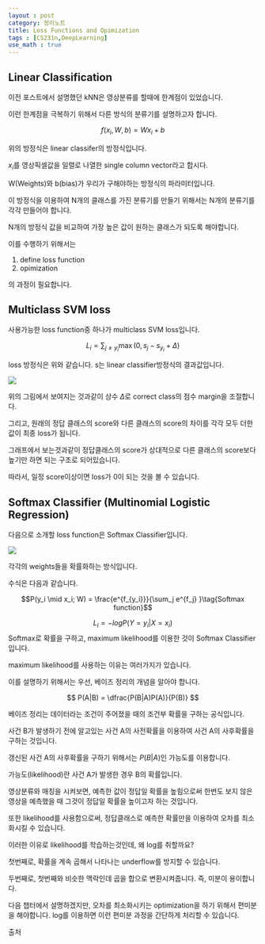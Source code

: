 ```yaml
---
layout : post
category: 정리노트
title: Loss Functions and Opimization
tags : [CS231n,DeepLearning]
use_math : true
---
```


## Linear Classification

이전 포스트에서 설명했던 kNN은 영상분류를 할때에 한계점이 있었습니다.

이런 한계점을 극복하기 위해서 다른 방식의 분류기를 설명하고자 합니다.

$$f(x_i, W, b) =  W x_i + b$$

위의 방정식은 linear classifer의 방정식입니다.

$x_i$를 영상픽셀값을 일렬로 나열한 single column vector라고 합시다.

W(Weights)와 b(bias)가 우리가 구해야하는 방정식의 파라미터입니다.

이 방정식을 이용하여 N개의 클래스를 가진 분류기를 만들기 위해서는 N개의 분류기를 각각 만들어야 합니다.

N개의 방정식 값을 비교하여 가장 높은 값이 원하는 클래스가 되도록 해야합니다.

이를 수행하기 위해서는

1. define loss function 
2. opimization

의 과정이 필요합니다.

## Multiclass SVM loss

사용가능한 loss function중 하나가 multiclass SVM loss입니다. 

$$ L_i = \sum_{j\neq y_i} \max(0, s_j - s_{y_i} + \Delta) $$

loss 방정식은 위와 같습니다. s는 linear classifier방정식의 결과값입니다.

![](https://drive.google.com/uc?id=1qadsb79hUZtaqz8uswnyq-j0d6kQqOFF)

위의 그림에서 보여지는 것과같이 상수 $\Delta$로 correct class의 점수 margin을 조절합니다.

그리고, 원래의 정답 클래스의 score와 다른 클래스의 score의 차이를 각각 모두 더한 값이 최종 loss가 됩니다.

그래프에서 보는것과같이 정답클래스의 score가 상대적으로 다른 클래스의 score보다 높기만 하면 되는 구조로 되어있습니다.

따라서, 일정 score이상이면 loss가 0이 되는 것을 볼 수 있습니다.

## Softmax Classifier (Multinomial Logistic Regression)

다음으로 소개할 loss function은 Softmax Classifier입니다.

![](https://drive.google.com/uc?id=1H4TZdvHxe_9dSLGzuJ2OKuAuDqPO1gmc)

각각의 weights들을 확률화하는 방식입니다.

수식은 다음과 같습니다.

$$P(y_i \mid x_i; W) = \frac{e^{f_{y_i}}}{\sum_j e^{f_j} }\tag{Softmax function}$$

$$L_i = -logP(Y=y_i|X=x_i) \tag{Maximum likelihood}$$
Softmax로 확률을 구하고, maximum likelihood를 이용한 것이 Softmax Classifier입니다.

maximum likelihood를 사용하는 이유는 여러가지가 있습니다.

이를 설명하기 위해서는 우선, 베이즈 정리의 개념을 알아야 합니다.

$$
P(A|B) = \dfrac{P(B|A)P(A)}{P(B)}
$$

베이즈 정리는 데이터라는 조건이 주어졌을 때의 조건부 확률을 구하는 공식입니다.

사건 B가 발생하기 전에 알고있는 사건 A의 사전확률을 이용하여 사건 A의 사후확률을 구하는 것입니다.

갱신된 사건 A의 사후확률을 구하기 위해서는 $P(B|A)$인 가능도를 이용합니다.

가능도(likelihood)란 사건 A가 발생한 경우 B의 확률입니다.

영상분류와 매칭을 시켜보면, 예측한 값이 정답일 확률을 높힘으로써 한번도 보지 않은 영상을 예측했을 때 그것이 정답일 확률을 높이고자 하는 것입니다.

또한 likelihood를 사용함으로써, 정답클래스로 예측한 확률만을 이용하여 오차를 최소화시킬 수 있습니다.

이러한 이유로 likelihood를 학습하는것인데, 왜 log를 취할까요?

첫번째로, 확률을 계속 곱해서 나타나는 underflow를 방지할 수 있습니다.

두번째로, 첫번째와 비슷한 맥락인데 곱을 합으로 변환시켜줍니다. 즉, 미분이 용이합니다.

다음 챕터에서 설명하겠지만, 오차를 최소화시키는 optimization을 하기 위해서 편미분을 해야합니다. log를 이용하면 이런 편미분 과정을 간단하게 처리할 수 있습니다.




출처

[](https://cs231n.github.io/)
[](https://datascienceschool.net/view-notebook/f68d16df9ea448689ae66dc2140fe673/)
